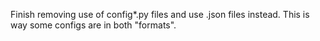 Finish removing use of config*.py files and use .json files instead. This is way some configs are in both "formats".